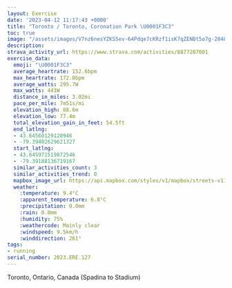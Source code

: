 ```yaml
---
layout: Exercise
date: '2023-04-12 11:17:43 +0000'
title: "Toronto / Toronto, Coronation Park \U0001F3C3"
toc: true
image: "/assets/images/V7nz6nesYZKS5ev-64Pdqe7cKRzf1isK7qZENBt5o7g-2048x1536.jpg.jpeg"
description:
strava_activity_url: https://www.strava.com/activities/8877287001
exercise_data:
  emoji: "\U0001F3C3"
  average_heartrate: 152.6bpm
  max_heartrate: 172.0bpm
  average_watts: 295.7W
  max_watts: 441W
  distance_in_miles: 3.02mi
  pace_per_mile: 7m51s/mi
  elevation_high: 88.6m
  elevation_low: 77.4m
  total_elevation_gain_in_feet: 54.5ft
  end_latlng:
  - 43.64560129120946
  - -79.39402629621327
  start_latlng:
  - 43.645971519872546
  - -79.39188136719167
  similar_activities_count: 3
  similar_activities_trend: 0
  mapbox_image_url: https://api.mapbox.com/styles/v1/mapbox/streets-v11/static/path-5+787af2-1.0(mfkiG%60uqcNbAYxB%7B%40rAa%40%60%40Sd%40QhEkAb%40Ex%40Yh%40%5BXIbCaAz%40Qr%40SH%40FPFBXQxA_%40dBaARG%5CG%5CCH%40DJFv%40HHD%40RA~%40%5BNBBBBN%3Fx%40HdABL%3Fr%40JnBB~%40PjD%40r%40LtA%3Ft%40Fj%40BfAL~AF%60%40%5EfAp%40r%40b%40%60A%5E%5EJRDLFf%40%60%40hA~BnF%60ArBR%7C%40Hp%40Zb%40BLEXW%60%40OXe%40l%40cAfA%5B%5EU%5EITET%3FVDTNd%40Nn%40NVvA%60%40v%40%5CfAHf%40Pl%40%60%40Z%5CLZB%60%40BEEWM%5DOOa%40YcAe%40qAOoB%7D%40IKQ%5D%5DiACa%40%40k%40BOf%40g%40%5Cs%40vAyAb%40s%40BM%3FMEUk%40oAk%40cB%7B%40mB_%40eAw%40cBSk%40c%40w%40Eg%40Kk%40IKSMKKUe%40_AsAWm%40Gc%40IwC%5DwGG%7DBQmCAcAOuCGk%40GQICk%40NUJ%5DFME_Ay%40c%40H%5DLq%40%60%40GBACHAs%40TgAb%40WDKCSKS%3FqAp%40m%40NuAb%40%5DPi%40Rw%40TY%3FQBy%40Xe%40T_Dx%40_A%5E_%40Hw%40X),pin-s-s+e5b22e(-79.39425,43.64407),pin-s-f+89ae00(-79.39396999999997,43.643480000000025)/auto/800x800?access_token=pk.eyJ1Ijoiam9zaGJlY2ttYW4iLCJhIjoiY205eWR2aDd1MWZ6djJrbXc4a3M0bWZleiJ9.XiG9OWkNcZk2QzjJbxLB4A
  weather:
    :temperature: 9.4°C
    :apparent_temperature: 6.8°C
    :precipitation: 0.0mm
    :rain: 0.0mm
    :humidity: 75%
    :weathercode: Mainly clear
    :windspeed: 9.5km/h
    :winddirection: 261°
tags:
- running
serial_number: 2023.ERE.127
---
```

Toronto, Ontario, Canada (Spadina to Stadium)
